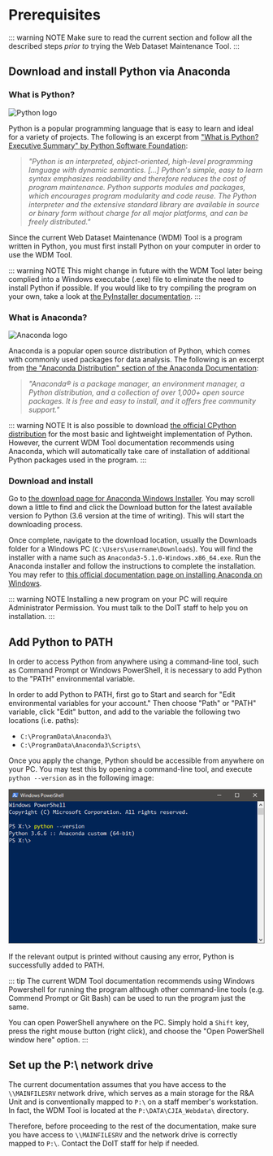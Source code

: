 # Prerequisites

::: warning NOTE
Make sure to read the current section and follow all the described steps *prior to* trying the Web Dataset Maintenance Tool.
:::

## Download and install Python via Anaconda

### What is Python?
![Python logo](https://www.python.org/static/community_logos/python-logo-generic.svg)

Python is a popular programming language that is easy to learn and ideal for a variety of projects. The following is an excerpt from ["What is Python? Executive Summary" by Python Software Foundation](https://www.python.org/doc/essays/blurb/):

> *"Python is an interpreted, object-oriented, high-level programming language with dynamic semantics. [...] Python's simple, easy to learn syntax emphasizes readability and therefore reduces the cost of program maintenance. Python supports modules and packages, which encourages program modularity and code reuse. The Python interpreter and the extensive standard library are available in source or binary form without charge for all major platforms, and can be freely distributed."*

Since the current Web Dataset Maintenance (WDM) Tool is a program written in Python, you must first install Python on your computer in order to use the WDM Tool.

::: warning NOTE
This might change in future with the WDM Tool later being complied into a Windows executabe (.exe) file to eliminate the need to install Python if possible. If you would like to try compiling the program on your own, take a look at [the PyInstaller documentation](http://www.pyinstaller.org/).
:::

### What is Anaconda?
![Anaconda logo](https://upload.wikimedia.org/wikipedia/en/c/cd/Anaconda_Logo.png)

Anaconda is a popular open source distribution of Python, which comes with commonly used packages for data analysis. The following is an excerpt from [the "Anaconda Distribution" section of the Anaconda Documentation](https://docs.anaconda.com/anaconda/):

> *"Anaconda® is a package manager, an environment manager, a Python distribution, and a collection of over 1,000+ open source packages. It is free and easy to install, and it offers free community support."*

::: warning NOTE
It is also possible to download [the official CPython distribution](https://www.python.org/downloads/) for the most basic and lightweight implementation of Python. However, the current WDM Tool documentation recommends using Anaconda, which will automatically take care of installation of additional Python packages used in the program. 
:::

### Download and install
Go to [the download page for Anaconda Windows Installer](https://www.anaconda.com/download/). You may scroll down a little to find and click the Download button for the latest available version fo Python (3.6 version at the time of writing). This will start the downloading process.

Once complete, navigate to the download location, usually the Downloads folder for a Windows PC (`C:\Users\username\Downloads`). You will find the installer with a name such as `Anaconda3-5.1.0-Windows.x86_64.exe`. Run the Anaconda installer and follow the instructions to complete the installation. You may refer to [this official documentation page on installing Anaconda on Windows](https://docs.anaconda.com/anaconda/install/windows).

::: warning NOTE
Installing a new program on your PC will require Administrator Permission. You must talk to the DoIT staff to help you on installation.
:::

## Add Python to PATH
In order to access Python from anywhere using a command-line tool, such as Command Prompt or Windows PowerShell, it is necessary to add Python to the "PATH" environmental variable.

In order to add Python to PATH, first go to Start and search for "Edit environmental variables for your account." Then choose "Path" or "PATH" variable, click "Edit" button, and add to the variable the following two locations (i.e. paths):

* `C:\ProgramData\Anaconda3\`
* `C:\ProgramData\Anaconda3\Scripts\`

Once you apply the change, Python should be accessible from anywhere on your PC. You may test this by opening a command-line tool, and execute `python --version` as in the following image:

![Microsoft Powershell screenshot](../image/prerequisites_1.png)

If the relevant output is printed without causing any error, Python is successfully added to PATH.

::: tip
The current WDM Tool documentation recommends using Windows Powershell for running the program although other command-line tools (e.g. Commend Prompt or Git Bash) can be used to run the program just the same.

You can open PowerShell anywhere on the PC. Simply hold a `Shift` key, press the right mouse button (right click), and choose the "Open PowerShell window here" option.
:::

## Set up the P:\ network drive
The current documentation assumes that you have access to the `\\MAINFILESRV` network drive, which serves as a main storage for the R&A Unit and is conventionally mapped to `P:\` on a staff member's workstation. In fact, the WDM Tool is located at the `P:\DATA\CJIA_Webdata\` directory. 

Therefore, before proceeding to the rest of the documentation, make sure you have access to `\\MAINFILESRV` and the network drive is correctly mapped to `P:\`. Contact the DoIT staff for help if needed.